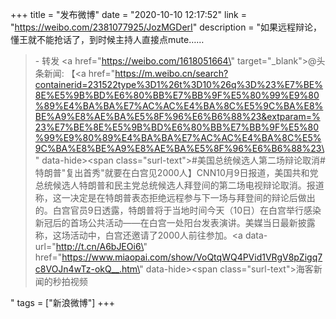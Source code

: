 +++
title = "发布微博"
date = "2020-10-10 12:17:52"
link = "https://weibo.com/2381077925/JozMGDerI"
description = "如果远程辩论，懂王就不能抢话了，到时候主持人直接点mute……<br><blockquote> - 转发 <a href=\"https://weibo.com/1618051664\" target=\"_blank\">@头条新闻</a>: 【<a href=\"https://m.weibo.cn/search?containerid=231522type%3D1%26t%3D10%26q%3D%23%E7%BE%8E%E5%9B%BD%E6%80%BB%E7%BB%9F%E5%80%99%E9%80%89%E4%BA%BA%E7%AC%AC%E4%BA%8C%E5%9C%BA%E8%BE%A9%E8%AE%BA%E5%8F%96%E6%B6%88%23&extparam=%23%E7%BE%8E%E5%9B%BD%E6%80%BB%E7%BB%9F%E5%80%99%E9%80%89%E4%BA%BA%E7%AC%AC%E4%BA%8C%E5%9C%BA%E8%BE%A9%E8%AE%BA%E5%8F%96%E6%B6%88%23\" data-hide><span class=\"surl-text\">#美国总统候选人第二场辩论取消#</span></a> 特朗普\"复出首秀\"就要在白宫见2000人】CNN10月9日报道，美国共和党总统候选人特朗普和民主党总统候选人拜登间的第二场电视辩论取消。报道称，这一决定是在特朗普表态拒绝远程参与下一场与拜登间的辩论后做出的。白宫官员9日透露，特朗普将于当地时间今天（10日）在白宫举行感染新冠后的首场公共活动——在白宫一处阳台发表演讲。美媒当日最新披露称，这场活动中，白宫还邀请了2000人前往参加。<a data-url=\"http://t.cn/A6bJEOi6\" href=\"https://www.miaopai.com/show/VoQtqWQ4PVid1VRgV8pZigq7c8VOJn4wTz-okQ__.htm\" data-hide><span class=\"surl-text\">海客新闻的秒拍视频</span></a></blockquote>"
tags = ["新浪微博"]
+++
